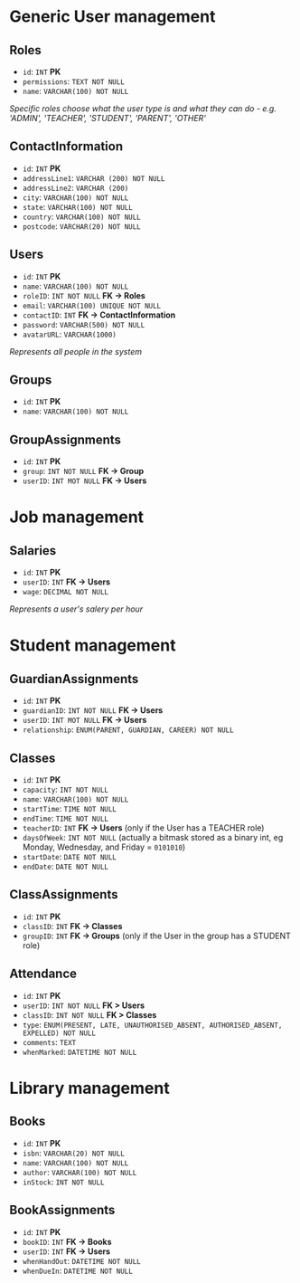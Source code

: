 # Generic User management

## Roles
- `id`: `INT` **PK**
- `permissions`: `TEXT NOT NULL`
- `name`: `VARCHAR(100) NOT NULL`

*Specific roles choose what the user type is and what they can do - e.g. 'ADMIN', 'TEACHER', 'STUDENT', 'PARENT', 'OTHER'*

## ContactInformation
- `id`: `INT` **PK**
- `addressLine1`: `VARCHAR (200) NOT NULL`
- `addressLine2`: `VARCHAR (200)`
- `city`: `VARCHAR(100) NOT NULL`
- `state`: `VARCHAR(100) NOT NULL`
- `country`: `VARCHAR(100) NOT NULL`
- `postcode`: `VARCHAR(20) NOT NULL`

## Users
- `id`: `INT` **PK**
- `name`: `VARCHAR(100) NOT NULL`
- `roleID`: `INT NOT NULL` **FK -> Roles**
- `email`: `VARCHAR(100) UNIQUE NOT NULL`
- `contactID`: `INT` **FK -> ContactInformation**
- `password`: `VARCHAR(500) NOT NULL`
- `avatarURL`: `VARCHAR(1000)`

*Represents all people in the system*

## Groups
- `id`: `INT` **PK**
- `name`: `VARCHAR(100) NOT NULL`

## GroupAssignments
- `id`: `INT` **PK**
- `group`: `INT NOT NULL` **FK -> Group**
- `userID`: `INT MOT NULL` **FK -> Users**

# Job management

## Salaries
- `id`: `INT` **PK**
- `userID`: `INT` **FK -> Users**
- `wage`: `DECIMAL NOT NULL`

*Represents a user's salery per hour*

# Student management

## GuardianAssignments
- `id`: `INT` **PK**
- `guardianID`: `INT NOT NULL` **FK -> Users**
- `userID`: `INT MOT NULL` **FK -> Users**
- `relationship`: `ENUM(PARENT, GUARDIAN, CAREER) NOT NULL`

## Classes
- `id`: `INT` **PK**
- `capacity`: `INT NOT NULL`
- `name`: `VARCHAR(100) NOT NULL`
- `startTime`: `TIME NOT NULL`
- `endTime`: `TIME NOT NULL`
- `teacherID`: `INT` **FK -> Users** (only if the User has a TEACHER role)
- `daysOfWeek`: `INT NOT NULL` (actually a bitmask stored as a binary int, eg Monday, Wednesday, and Friday = `0101010`)
- `startDate`: `DATE NOT NULL`
- `endDate`: `DATE NOT NULL`

## ClassAssignments
- `id`: `INT` **PK**
- `classID`: `INT` **FK -> Classes**
- `groupID`: `INT` **FK -> Groups** (only if the User in the group has a STUDENT role)

## Attendance
- `id`: `INT` **PK**
- `userID`: `INT NOT NULL` **FK > Users**
- `classID`: `INT NOT NULL` **FK > Classes**
- `type`: `ENUM(PRESENT, LATE, UNAUTHORISED_ABSENT, AUTHORISED_ABSENT, EXPELLED) NOT NULL`
- `comments`: `TEXT`
- `whenMarked`: `DATETIME NOT NULL`

# Library management

## Books
- `id`: `INT` **PK**
- `isbn`: `VARCHAR(20) NOT NULL`
- `name`: `VARCHAR(100) NOT NULL`
- `author`: `VARCHAR(100) NOT NULL`
- `inStock`: `INT NOT NULL`

## BookAssignments
- `id`: `INT` **PK**
- `bookID`: `INT` **FK -> Books**
- `userID`: `INT` **FK -> Users**
- `whenHandOut`: `DATETIME NOT NULL`
- `whenDueIn`: `DATETIME NOT NULL`